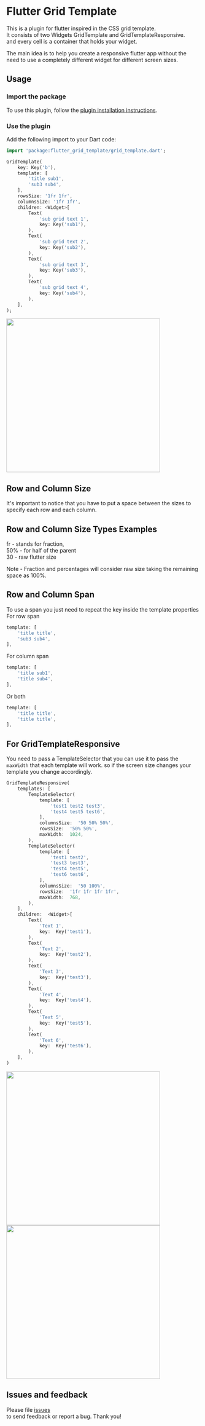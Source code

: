 
  
# Flutter Grid Template  
  


This is a plugin for flutter inspired in the CSS grid template.  
It consists of two Widgets GridTemplate and GridTemplateResponsive.  
and every cell is a container that holds your widget.  
  
The main idea is to help you create a responsive flutter app without the need to use a completely different widget for different screen sizes.

## Usage  
  

### Import the package  

To use this plugin, follow the [plugin installation instructions](https://pub.dartlang.org/packages/flutter_grid_template#pub-pkg-tab-installing).  
  

### Use the plugin  

Add the following import to your Dart code:  
  

```dart  
import 'package:flutter_grid_template/grid_template.dart';  
```  
```dart  
GridTemplate(  
	key: Key('b'),  
	template: [  
		'title sub1',  
		'sub3 sub4',  
	],  
	rowsSize: '1fr 1fr',  
	columnsSize: '1fr 1fr',  
	children: <Widget>[  
		Text(  
			'sub grid text 1',  
			key: Key('sub1'),  
		),  
		Text(  
			'sub grid text 2',  
			key: Key('sub2'),  
		),  
		Text(  
			'sub grid text 3',  
			key: Key('sub3'),  
		),  
		Text(  
			'sub grid text 4',  
			key: Key('sub4'),  
		),  
	],  
);  
```
  
<img src="https://i.imgur.com/Y7eEm5k.png" width="400">
  

## Row and Column Size  

It's important to notice that you have to put a space between the sizes to specify each row and each column.  
  

## Row and Column Size Types Examples  

fr - stands for fraction,  
50% - for half of the parent  
30 - raw flutter size  
  

Note - Fraction and percentages will consider raw size taking the remaining space as 100%.  
  
  

## Row and Column Span  
  

To use a span you just need to repeat the key inside the template properties  
For row span  

```dart  
template: [  
	'title title',  
	'sub3 sub4',  
],  
```  

For column span  

```dart  
template: [  
	'title sub1',  
	'title sub4',  
],  
```  

Or both  

```dart  
template: [  
	'title title',  
	'title title',  
],  
```  
  

## For GridTemplateResponsive  
You need to pass a TemplateSelector that you can use it to pass the ``` maxWidth``` that each template will work. so if the screen size changes your template you change accordingly.  

```dart
GridTemplateResponsive(
	templates: [
		TemplateSelector(
			template: [
				'test1 test2 test3',
				'test4 test5 test6',
			],
			columnsSize:  '50 50% 50%',
			rowsSize:  '50% 50%',
			maxWidth:  1024,
		),
		TemplateSelector(
			template: [
				'test1 test2',
				'test3 test3',
				'test4 test5',
				'test6 test6',
			],
			columnsSize:  '50 100%',
			rowsSize:  '1fr 1fr 1fr 1fr',
			maxWidth:  768,
		),
	],
	children:  <Widget>[
		Text(
			'Text 1',
			key:  Key('test1'),
		),
		Text(
			'Text 2',
			key:  Key('test2'),
		),
		Text(
			'Text 3',
			key:  Key('test3'),
		),
		Text(
			'Text 4',
			key:  Key('test4'),
		),
		Text(
			'Text 5',
			key:  Key('test5'),
		),
		Text(
			'Text 6',
			key:  Key('test6'),
		),
	],
)
```
<img src="https://i.imgur.com/xOUbPyt.png" width="400">
<img src="https://i.imgur.com/gdqlEPu.png" width="400">

 
## Issues and feedback  
Please file [issues](https://github.com/Tedyz/flutter_grid_template/issues/new)  
to send feedback or report a bug. Thank you!
